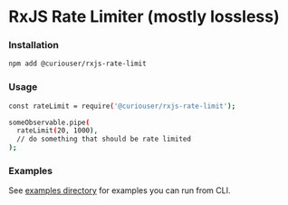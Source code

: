 # RxJS Rate Limiter (mostly lossless)
### Installation
```bash
npm add @curiouser/rxjs-rate-limit
```

### Usage
```bash
const rateLimit = require('@curiouser/rxjs-rate-limit');

someObservable.pipe(
  rateLimit(20, 1000),
  // do something that should be rate limited
);
```

### Examples
See [examples directory](./examples) for examples you can run from CLI.
